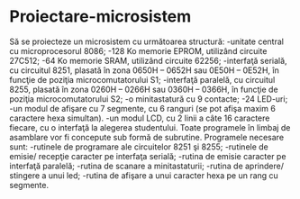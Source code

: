 # Proiectare-microsistem

Să se proiecteze un microsistem cu următoarea structură:
-unitate central cu microprocesorul 8086;
-128 Ko memorie EPROM, utilizând circuite 27C512;
-64 Ko memorie SRAM, utilizând circuite 62256;
-interfaţă serială, cu circuitul 8251, plasată în zona 0650H – 0652H sau 0E50H – 0E52H, în
funcţie de poziţia microcomutatorului S1;
-interfaţă paralelă, cu circuitul 8255, plasată în zona 0260H – 0266H sau 0360H – 0366H, în
funcţie de poziţia microcomutatorului S2;
-o minitastatură cu 9 contacte;
-24 LED-uri;
-un modul de afişare cu 7 segmente, cu 6 ranguri (se pot afişa maxim 6 caractere hexa simultan).
-un modul LCD, cu 2 linii a câte 16 caractere fiecare, cu o interfaţă la alegerea studentului.
Toate programele în limbaj de asamblare vor fi concepute sub formă de subrutine. Programele 
necesare sunt:
-rutinele de programare ale circuitelor 8251 şi 8255;
-rutinele de emisie/ recepţie caracter pe interfaţa serială;
-rutina de emisie caracter pe interfaţă paralelă;
-rutina de scanare a minitastaturii;
-rutina de aprindere/ stingere a unui led;
-rutina de afişare a unui caracter hexa pe un rang cu segmente.
